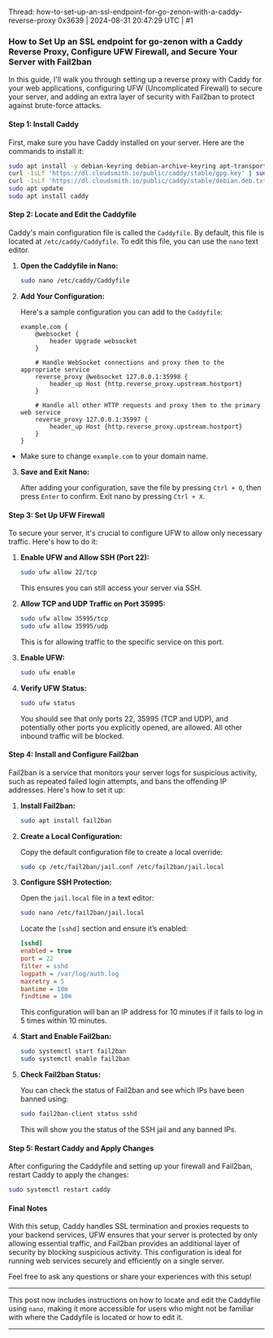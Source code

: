 Thread: how-to-set-up-an-ssl-endpoint-for-go-zenon-with-a-caddy-reverse-proxy
0x3639 | 2024-08-31 20:47:29 UTC | #1

### How to Set Up an SSL endpoint for go-zenon with a Caddy Reverse Proxy, Configure UFW Firewall, and Secure Your Server with Fail2ban

In this guide, I'll walk you through setting up a reverse proxy with Caddy for your web applications, configuring UFW (Uncomplicated Firewall) to secure your server, and adding an extra layer of security with Fail2ban to protect against brute-force attacks.

#### **Step 1: Install Caddy**

First, make sure you have Caddy installed on your server. Here are the commands to install it:

```bash
sudo apt install -y debian-keyring debian-archive-keyring apt-transport-https curl
curl -1sLf 'https://dl.cloudsmith.io/public/caddy/stable/gpg.key' | sudo gpg --dearmor -o /usr/share/keyrings/caddy-stable-archive-keyring.gpg
curl -1sLf 'https://dl.cloudsmith.io/public/caddy/stable/debian.deb.txt' | sudo tee /etc/apt/sources.list.d/caddy-stable.list
sudo apt update
sudo apt install caddy
```

#### **Step 2: Locate and Edit the Caddyfile**

Caddy's main configuration file is called the `Caddyfile`. By default, this file is located at `/etc/caddy/Caddyfile`. To edit this file, you can use the `nano` text editor.

1. **Open the Caddyfile in Nano:**

   ```bash
   sudo nano /etc/caddy/Caddyfile
   ```

2. **Add Your Configuration:**

   Here's a sample configuration you can add to the `Caddyfile`:

   ```caddyfile
   example.com { 
       @websocket {
           header Upgrade websocket
       }

       # Handle WebSocket connections and proxy them to the appropriate service
       reverse_proxy @websocket 127.0.0.1:35998 {
           header_up Host {http.reverse_proxy.upstream.hostport}
       }

       # Handle all other HTTP requests and proxy them to the primary web service
       reverse_proxy 127.0.0.1:35997 {
           header_up Host {http.reverse_proxy.upstream.hostport}
       }
   }
   ```
* Make sure to change `example.com` to your domain name.

3. **Save and Exit Nano:**

   After adding your configuration, save the file by pressing `Ctrl + O`, then press `Enter` to confirm. Exit nano by pressing `Ctrl + X`.

#### **Step 3: Set Up UFW Firewall**

To secure your server, it's crucial to configure UFW to allow only necessary traffic. Here's how to do it:

1. **Enable UFW and Allow SSH (Port 22):**

   ```bash
   sudo ufw allow 22/tcp
   ```

   This ensures you can still access your server via SSH.

2. **Allow TCP and UDP Traffic on Port 35995:**

   ```bash
   sudo ufw allow 35995/tcp
   sudo ufw allow 35995/udp
   ```

   This is for allowing traffic to the specific service on this port.

3. **Enable UFW:**

   ```bash
   sudo ufw enable
   ```

4. **Verify UFW Status:**

   ```bash
   sudo ufw status
   ```

   You should see that only ports 22, 35995 (TCP and UDP), and potentially other ports you explicitly opened, are allowed. All other inbound traffic will be blocked.

#### **Step 4: Install and Configure Fail2ban**

Fail2ban is a service that monitors your server logs for suspicious activity, such as repeated failed login attempts, and bans the offending IP addresses. Here's how to set it up:

1. **Install Fail2ban:**

   ```bash
   sudo apt install fail2ban
   ```

2. **Create a Local Configuration:**

   Copy the default configuration file to create a local override:

   ```bash
   sudo cp /etc/fail2ban/jail.conf /etc/fail2ban/jail.local
   ```

3. **Configure SSH Protection:**

   Open the `jail.local` file in a text editor:

   ```bash
   sudo nano /etc/fail2ban/jail.local
   ```

   Locate the `[sshd]` section and ensure it’s enabled:

   ```ini
   [sshd]
   enabled = true
   port = 22
   filter = sshd
   logpath = /var/log/auth.log
   maxretry = 5
   bantime = 10m
   findtime = 10m
   ```

   This configuration will ban an IP address for 10 minutes if it fails to log in 5 times within 10 minutes.

4. **Start and Enable Fail2ban:**

   ```bash
   sudo systemctl start fail2ban
   sudo systemctl enable fail2ban
   ```

5. **Check Fail2ban Status:**

   You can check the status of Fail2ban and see which IPs have been banned using:

   ```bash
   sudo fail2ban-client status sshd
   ```

   This will show you the status of the SSH jail and any banned IPs.

#### **Step 5: Restart Caddy and Apply Changes**

After configuring the Caddyfile and setting up your firewall and Fail2ban, restart Caddy to apply the changes:

```bash
sudo systemctl restart caddy
```

#### **Final Notes**

With this setup, Caddy handles SSL termination and proxies requests to your backend services, UFW ensures that your server is protected by only allowing essential traffic, and Fail2ban provides an additional layer of security by blocking suspicious activity. This configuration is ideal for running web services securely and efficiently on a single server.

Feel free to ask any questions or share your experiences with this setup!

---

This post now includes instructions on how to locate and edit the Caddyfile using `nano`, making it more accessible for users who might not be familiar with where the Caddyfile is located or how to edit it.

-------------------------

